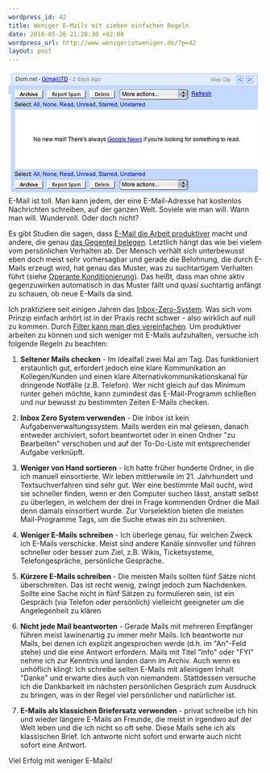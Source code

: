 ```yaml
--- 
wordpress_id: 42
title: Weniger E-Mails mit sieben einfachen Regeln
date: 2010-05-26 21:28:30 +02:00
wordpress_url: http://www.wenigeristweniger.de/?p=42
layout: post
---
```

<div class="center">
<a href="http://www.flickr.com/photos/dominic/116966838/"><img src="/wp-content/uploads/2010/05/116966838_306b17d80d.jpeg" alt="Leere Inbox" title="116966838_306b17d80d" width="500" height="246" class="aligncenter size-full wp-image-247" /></a>
</div>
E-Mail ist toll. Man kann jedem, der eine E-Mail-Adresse hat kostenlos Nachrichten schreiben, auf der ganzen Welt. Soviele wie man will. Wann man will. Wundervoll. Oder doch nicht?

Es gibt Studien die sagen, dass <a href="http://www.berufebilder.de/karriere/kommunikation/studie-macht-die-moderne-e-mail-kommunikation-produktiver">E-Mail die Arbeit produktiver</a> macht und andere, die genau <a href="http://www.zdnet.de/news/wirtschaft_unternehmen_business_studie_e_mail_stress_hemmt_produktivitaet_story-39001020-39157009-1.htm">das Gegenteil belegen</a>. Letztlich hängt das wie bei vielem vom persönlichen Verhalten ab. Der Mensch verhält sich unterbewusst eben doch meist sehr vorhersagbar und gerade die Belohnung, die durch E-Mails erzeugt wird, hat genau das Muster, was zu suchtartigem Verhalten führt (siehe <a href="http://de.wikipedia.org/wiki/Burrhus_Frederic_Skinner#Operante_Konditionierung:_ein_kurzer_.C3.9Cberblick">Operante Konditionierung</a>). Das heißt, dass man ohne aktiv gegenzuwirken automatisch in das Muster fällt und quasi suchtartig anfängt zu schauen, ob neue E-Mails da sind.

Ich praktiziere seit einigen Jahren das <a href="http://imgriff.com/2008/04/07/inbox-zero-wie-man-den-posteingang-auf-null-bringt/">Inbox-Zero-System</a>. Was sich vom Prinzip einfach anhört ist in der Praxis recht schwer - also wirklich auf null zu kommen. Durch <a href="http://imgriff.com/2010/03/03/inbox-zero-leerer-posteingang-durch-filter/">Filter kann man dies vereinfachen</a>. Um produktiver arbeiten zu können und sich weniger mit E-Mails aufzuhalten, versuche ich folgende Regeln zu beachten:

1. <strong>Seltener Mails checken</strong> - Im Idealfall zwei Mal am Tag. Das funktioniert erstaunlich gut, erfordert jedoch eine klare Kommunikation an Kollegen/Kunden und einen klare Alternativkommunikationskanal für dringende Notfälle (z.B. Telefon). Wer nicht gleich auf das Minimum runter gehen möchte, kann zumindest das E-Mail-Programm schließen und nur bewusst zu bestimmten Zeiten E-Mails checken.

2. <strong>Inbox Zero System verwenden</strong> - Die Inbox ist kein Aufgabenverwaltungssystem. Mails werden ein mal gelesen, danach entweder archiviert, sofort beantwortet oder in einen Ordner "zu Bearbeiten" verschoben und auf der To-Do-Liste mit entsprechender Aufgabe verknüpft.

3. <strong>Weniger von Hand sortieren</strong> - Ich hatte früher hunderte Ordner, in die ich manuell einsortierte. Wir leben mittlerweile im 21. Jahrhundert und Textsuchverfahren sind sehr gut. Wer eine bestimmte Mail sucht, wird sie schneller finden, wenn er den Computer suchen lässt, anstatt selbst zu überlegen, in welchem der drei in Frage kommenden Ordner die Mail denn damals einsortiert wurde. Zur Vorselektion bieten die meisten Mail-Programme Tags, um die Suche etwas ein zu schrenken.

4. <strong>Weniger E-Mails schreiben</strong> - Ich überlege genau, für welchen Zweck ich E-Mails verschicke. Meist sind andere Kanäle sinnvoller und führen schneller oder besser zum Ziel, z.B. Wikis, Ticketsysteme, Telefongespräche, persönliche Gespräche.

5. <strong>Kürzere E-Mails schreiben </strong>- Die meisten Mails sollten fünf Sätze nicht überschreiten. Das ist recht wenig, zwingt jedoch zum Nachdenken. Sollte eine Sache nicht in fünf Sätzen zu formulieren sein, ist ein Gespräch (via Telefon oder persönlich) vielleicht geeigneter um die Angelegenheit zu klären

6. <strong>Nicht jede Mail beantworten</strong> - Gerade Mails mit mehreren Empfänger führen meist lawinenartig zu immer mehr Mails. Ich beantworte nur Mails, bei denen ich explizit angesprochen werde (d.h. im "An"-Feld stehe) und die eine Antwort erfordern. Mails mit Titel "Info" oder "FYI" nehme ich zur Kenntnis und landen dann im Archiv. Auch wenn es unhöflich klingt: Ich schreibe selten E-Mails mit alleinigem Inhalt "Danke" und erwarte dies auch von niemandem. Stattdessen versuche ich die Dankbarkeit im nächsten persönlichen Gespräch zum Ausdruck zu bringen, was in der Regel viel persönlicher und natürlicher ist.

7. <strong>E-Mails als klassichen Briefersatz verwenden</strong> - privat schreibe ich hin und wieder längere E-Mails an Freunde, die meist in irgendwo auf der Welt leben und die ich nicht so oft sehe. Diese Mails sehe ich als klassischen Brief. Ich antworte nicht sofort und erwarte auch nicht sofort eine Antwort.

Viel Erfolg mit weniger E-Mails!

